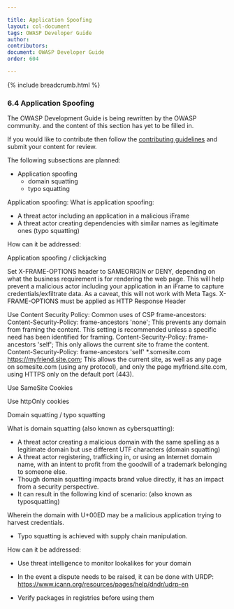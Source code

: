 ```yaml
---

title: Application Spoofing
layout: col-document
tags: OWASP Developer Guide
author:
contributors:
document: OWASP Developer Guide
order: 604

---
```


{% include breadcrumb.html %}
### 6.4 Application Spoofing

The OWASP Development Guide is being rewritten by the OWASP community.
and the content of this section has yet to be filled in.

If you would like to contribute then follow the 
[contributing guidelines](https://github.com/OWASP/www-project-developer-guide/blob/main/CONTRIBUTING.md)
and submit your content for review.

The following subsections are planned:

  * Application spoofing
    * domain squatting
    * typo squatting

Application spoofing:
What is application spoofing: 
* A threat actor including an application in a malicious iFrame
* A threat actor creating dependencies with similar names as legitimate ones (typo squatting)

How can it be addressed:

Application spoofing / clickjacking

Set X-FRAME-OPTIONS header to SAMEORIGIN or DENY, depending on what the business requirement is for rendering the web page.
This will help prevent a malicious actor including your application in an iFrame to capture credentials/exfiltrate data. As a caveat, this will not work with Meta Tags. X-FRAME-OPTIONS must be applied as HTTP Response Header

Use Content Security Policy:
Common uses of CSP frame-ancestors:
Content-Security-Policy: frame-ancestors 'none';
               This prevents any domain from framing the content. This setting is recommended unless a specific need has been identified for framing.
Content-Security-Policy: frame-ancestors 'self';
              This only allows the current site to frame the content.
Content-Security-Policy: frame-ancestors 'self' *.somesite.com https://myfriend.site.com;
              This allows the current site, as well as any page on somesite.com (using any protocol), and only the page myfriend.site.com, using HTTPS only on the default port (443).

Use SameSite Cookies

Use httpOnly cookies



Domain squatting / typo squatting

What is domain squatting (also known as cybersquatting): 
* A threat actor creating a malicious domain with the same spelling as a legitimate domain but use different UTF characters (domain squatting)
* A threat actor registering, trafficking in, or using an Internet domain name, with an intent to profit from the goodwill of a trademark belonging to someone else.
* Though domain squatting impacts brand value directly, it has an impact from a security perspective.
* It can result in the following kind of scenario: (also known as typosquatting)



Wherein the domain with U+00ED may be a malicious application trying to harvest credentials. 
* Typo squatting is achieved with supply chain manipulation. 

How can it be addressed:

* Use threat intelligence to monitor lookalikes for your domain
* In the event a dispute needs to be raised, it can be done with URDP:
https://www.icann.org/resources/pages/help/dndr/udrp-en 

* Verify packages in registries before using them





